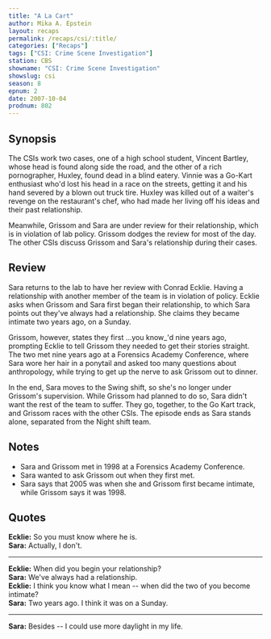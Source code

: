 ```yaml
---
title: "A La Cart"
author: Mika A. Epstein
layout: recaps
permalink: /recaps/csi/:title/
categories: ["Recaps"]
tags: ["CSI: Crime Scene Investigation"]
station: CBS
showname: "CSI: Crime Scene Investigation"
showslug: csi
season: 8
epnum: 2
date: 2007-10-04
prodnum: 802
---
```


## Synopsis

The CSIs work two cases, one of a high school student, Vincent Bartley, whose head is found along side the road, and the other of a rich pornographer, Huxley, found dead in a blind eatery. Vinnie was a Go-Kart enthusiast who'd lost his head in a race on the streets, getting it and his hand severed by a blown out truck tire. Huxley was killed out of a waiter's revenge on the restaurant's chef, who had made her living off his ideas and their past relationship.

Meanwhile, Grissom and Sara are under review for their relationship, which is in violation of lab policy. Grissom dodges the review for most of the day. The other CSIs discuss Grissom and Sara's relationship during their cases.

## Review

Sara returns to the lab to have her review with Conrad Ecklie. Having a relationship with another member of the team is in violation of policy. Ecklie asks when Grissom and Sara first began their relationship, to which Sara points out they've always had a relationship. She claims they became intimate two years ago, on a Sunday.

Grissom, however, states they first ...you know_'d nine years ago, prompting Ecklie to tell Grissom they needed to get their stories straight. The two met nine years ago at a Forensics Academy Conference, where Sara wore her hair in a ponytail and asked too many questions about anthropology, while trying to get up the nerve to ask Grissom out to dinner.

In the end, Sara moves to the Swing shift, so she's no longer under Grissom's supervision. While Grissom had planned to do so, Sara didn't want the rest of the team to suffer. They go, together, to the Go Kart track, and Grissom races with the other CSIs. The episode ends as Sara stands alone, separated from the Night shift team.

## Notes

* Sara and Grissom met in 1998 at a Forensics Academy Conference.
* Sara wanted to ask Grissom out when they first met.
* Sara says that 2005 was when she and Grissom first became intimate, while Grissom says it was 1998.

## Quotes

**Ecklie:** So you must know where he is.\
**Sara:** Actually, I don't.

- - -

**Ecklie:** When did you begin your relationship?\
**Sara:** We've always had a relationship.\
**Ecklie:** I think you know what I mean -- when did the two of you become intimate?\
**Sara:** Two years ago. I think it was on a Sunday.

- - -

**Sara:** Besides -- I could use more daylight in my life.
